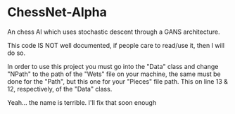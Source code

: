# ChessNet-Alpha
An chess AI which uses stochastic descent through a GANS architecture.

This code IS NOT well documented, if people care to read/use it, then I will do so.

In order to use this project you must go into the "Data" class and change "NPath" to the path of the "Wets" file on your machine, 
the same must be done for the "Path", but this one for your "Pieces" file path.
This on line 13 & 12, respectively, of the "Data" class.




Yeah... the name is terrible. I'll fix that soon enough

